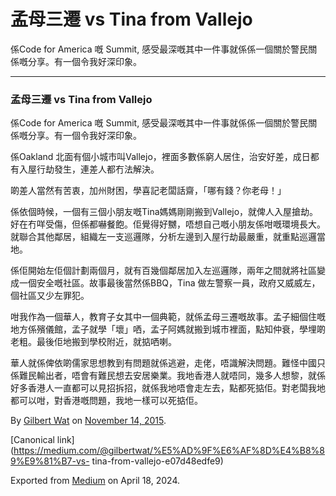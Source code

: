 # 孟母三遷 vs Tina from Vallejo

係Code for America 嘅 Summit, 感受最深嘅其中一件事就係係一個關於警民關係嘅分享。有一個令我好深印象。

* * *

### 孟母三遷 vs Tina from Vallejo

係Code for America 嘅 Summit, 感受最深嘅其中一件事就係係一個關於警民關係嘅分享。有一個令我好深印象。

係Oakland 北面有個小城市叫Vallejo，裡面多數係窮人居住，治安好差，成日都有入屋行劫發生，連差人都冇法解決。

啲差人當然有苦衷，加州財困，學喜記老闆話齋，「哪有錢？你老母！」

係依個時候，一個有三個小朋友嘅Tina媽媽剛剛搬到Vallejo，就俾人入屋搶劫。好在冇咩受傷，但係都嚇餐飽。佢覺得好嬲，唔想自己嘅小朋友係咁嘅環境長大。就聯合其他鄰居，組織左一支巡邏隊，分析左邊到入屋行劫最嚴重，就重點巡邏當地。

係佢開始左佢個計劃兩個月，就有百幾個鄰居加入左巡邏隊，兩年之間就將社區變成一個安全嘅社區。故事最後當然係BBQ，Tina
做左警察一員，政府又威威左，個社區又少左罪犯。

咁我作為一個華人，教育子女其中一個典範，就係孟母三遷嘅故事。孟子細個住嘅地方係殯儀館，孟子就學「壞」哂，孟子阿媽就搬到城市裡面，點知仲衰，學埋啲老粗。最後佢地搬到學校附近，就掂哂喇。

華人就係俾依啲儒家思想教到有問題就係逃避，走佬，唔識解決問題。難怪中國只係難民輸出者，唔會有難民想去安居樂業。我地香港人就唔同，幾多人想黎，就係好多香港人一直都可以見招拆招，就係我地唔會走左去，點都死掂佢。對老闆我地都可以咁，對香港嘅問題，我地一樣可以死掂佢。

By [Gilbert Wat](https://medium.com/@gilbertwat) on [November 14,
2015](https://medium.com/p/e07d48edfe9).

[Canonical
link](https://medium.com/@gilbertwat/%E5%AD%9F%E6%AF%8D%E4%B8%89%E9%81%B7-vs-
tina-from-vallejo-e07d48edfe9)

Exported from [Medium](https://medium.com) on April 18, 2024.

